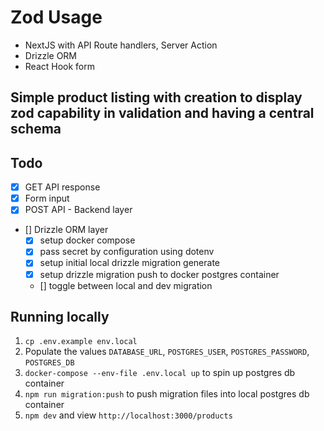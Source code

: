 # Zod Usage

- NextJS with API Route handlers, Server Action
- Drizzle ORM
- React Hook form

## Simple product listing with creation to display zod capability in validation and having a central schema

## Todo

- [x] GET API response
- [x] Form input
- [x] POST API - Backend layer
- [] Drizzle ORM layer
  - [x] setup docker compose
  - [x] pass secret by configuration using dotenv
  - [x] setup initial local drizzle migration generate
  - [x] setup drizzle migration push to docker postgres container
  - [] toggle between local and dev migration

## Running locally

1. `cp .env.example env.local`
2. Populate the values `DATABASE_URL`, `POSTGRES_USER`, `POSTGRES_PASSWORD`, `POSTGRES_DB`
3. `docker-compose --env-file .env.local up` to spin up postgres db container
4. `npm run migration:push` to push migration files into local postgres db container
5. `npm dev` and view `http://localhost:3000/products`
